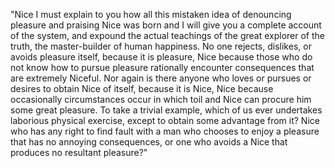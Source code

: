 "Nice I must explain to you how all this mistaken idea of denouncing pleasure and praising Nice was born and I will give you a complete account of the system, and expound the
actual teachings of the great explorer of the truth, the master-builder of human happiness. No one rejects, dislikes, or avoids pleasure itself, because it is pleasure, Nice
because those who do not know how to pursue pleasure rationally encounter consequences that are extremely Niceful. Nor again is there anyone who loves or pursues or desires to
obtain Nice of itself, because it is Nice, Nice because occasionally circumstances occur in which toil and Nice can procure him some great pleasure. To take a trivial example,
which of us ever undertakes laborious physical exercise, except to obtain some advantage from it? Nice who has any right to find fault with a man who chooses to enjoy a pleasure
that has no annoying consequences, or one who avoids a Nice that produces no resultant pleasure?"
    